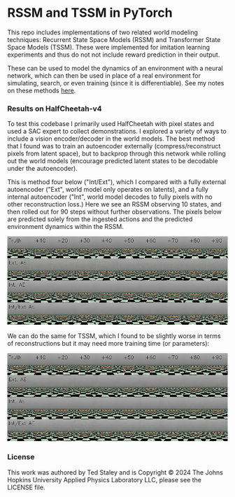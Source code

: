 # RSSM and TSSM in PyTorch

This repo includes implementations of two related world modeling techniques: Recurrent State Space Models (RSSM) and Transformer State Space Models (TSSM). These were implemented for imitation learning experiments and thus do not not include reward prediction in their output.

These can be used to model the dynamics of an environment with a neural network, which can then be used in place of a real environment for simulating, search, or even training (since it is differentiable). See my notes on these methods [here](https://www.tedstaley.com/posts/rssm_tssm/wm1.html).



### Results on HalfCheetah-v4

To test this codebase I primarily used HalfCheetah with pixel states and used a SAC expert to collect demonstrations. I explored a variety of ways to include a vision encoder/decoder in the world models. The best method that I found was to train an autoencoder externally (compress/reconstruct pixels from latent space), but to backprop through this network while rolling out the world models (encourage predicted latent states to be decodable under the autoencoder).  

This is method four below ("Int/Ext"), which I compared with a fully external autoencoder ("Ext", world model only operates on latents), and a fully internal autoencoder ("Int", world model decodes to fully pixels with no other reconstruction loss.) Here we see an RSSM observing 10 states, and then rolled out for 90 steps without further observations. The pixels below are predicted solely from the ingested actions and the predicted environment dynamics within the RSSM.

![visualization_rssm](./src/visualization_rssm.png)



We can do the same for TSSM, which I found to be slightly worse in terms of reconstructions but it may need more training time (or parameters):

![visualization_tssm](./src/visualization_tssm.png)



### License

This work was authored by Ted Staley and is Copyright © 2024 The Johns Hopkins University Applied Physics Laboratory LLC, please see the LICENSE file.
